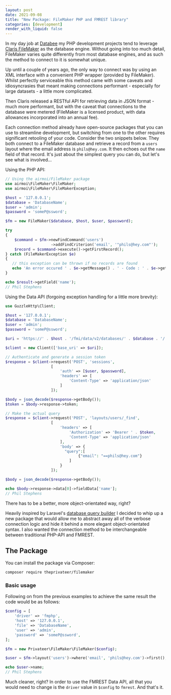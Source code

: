 ```yaml
---
layout: post
date: 2021-09-08
title: "New Package: FileMaker PHP and FMREST library"
categories: [development]
render_with_liquid: false
---
```


In my day job at [Databee](https://databee.com.au) my PHP development projects tend to leverage [Claris FileMaker](https://www.claris.com/filemaker/) as the database engine.  Without going into too much detail, FileMaker varies quite differently from most database engines, and as such the method to connect to it is somewhat unique.

Up until a couple of years ago, the only way to connect was by using an XML interface with a convenient PHP wrapper (provided by FileMaker).  Whilst perfectly serviceable this method came with some caveats and idiosyncrasies that meant making connections performant - especially for large datasets - a little more complicated.

Then Claris released a RESTful API for retrieving data in JSON format - much more performant, but with the caveat that connections to the database were metered (FileMaker is a licensed product, with data allowances incorporated into an annual fee).

Each connection method already have open-source packages that you can use to streamline development, but switching from one to the other requires significant retooling of your code. Consider the two snippets below. They both connect to a FileMaker database and retrieve a record from a `users` layout where the email address is `phils@hey.com`.  It then echoes out the `name` field of that record. It's just about the simplest query you can do, but let's see what is involved...

Using the PHP API:

```php
// Using the airmoi/FileMaker package
use airmoi\FileMaker\FileMaker;
use airmoi\FileMaker\FileMakerException;

$host = '127.0.0.1';
$database = 'DatabaseName';
$user = 'admin';
$password = 'someP@ssword';

$fm = new FileMaker($database, $host, $user, $password);

try
{
    $command = $fm->newFindCommand('users')
                    ->addFindCriterion('email', '"phils@hey.com"');
    $record = $command->execute()->getFirstRecord();
} catch (FileMakerException $e)
{
   // this exception can be thrown if no records are found
   echo 'An error occured ' . $e->getMessage() . ' - Code : ' . $e->getCode();
}

echo $result->getField('name');
// Phil Stephens
```

Using the Data API (forgoing exception handling for a little more brevity):

```php
use GuzzleHttp\Client;

$host = '127.0.0.1';
$database = 'DatabaseName';
$user = 'admin';
$password = 'someP@ssword';

$uri = 'https://' . $host . '/fmi/data/v2/databases/' . $database . '/';

$client = new Client(['base_uri' => $uri]);

// Authenticate and generate a session token
$response = $client->request('POST', 'sessions',
					[
						'auth' => [$user, $password],
						'headers' => [
							'Content-Type' => 'application/json'
						]
					]);

$body = json_decode($response->getBody());
$token = $body->response->token;

// Make the actual query
$response = $client->request('POST', 'layouts/users/_find',
					[
						'headers' => [
							'Authorization' => 'Bearer ' . $token,
							'Content-Type' => 'application/json'
						],
						'body' => {
						  "query":[
							    {"email": "==phils@hey.com"}
						    ]
						}
					]);

$body = json_decode($response->getBody());

echo $body->response->data[0]->fieldData['name'];
// Phil Stephens
```

There has to be a better, more object-orientated way, right?

Heavily inspired by Laravel's [database query builder](https://laravel.com/docs/8.x/queries) I decided to whip up a new package that would allow me to abstract away all of the verbose connection logic and hide it behind a more elegant object-orientated syntax. I also wanted the connection method to be interchangeable between traditional PHP-API and FMREST.

## The Package

You can install the package via Composer:

```bash
composer require theprivateer/filemaker
```

### Basic usage

Following on from the previous examples to achieve the same result the code would be as follows:

```php
$config = [
    'driver' => 'fmphp',
    'host' => '127.0.0.1',
    'file' => 'DatabaseName',
    'user' => 'admin',
    'password' => 'someP@ssword',
];

$fm = new Privateer\FileMaker\FileMaker($config);

$user = $fm->layout('users')->where('email', 'phils@hey.com')->first();

echo $user->name;
// Phil Stephens
```

Much cleaner, right? In order to use the FMREST Data API, all that you would need to change is the `driver` value in `$config` to `fmrest`. And that's it.

[comment]: <> (Unlike some of the other packages I have put together that tend to offer some rudimentary time-saving functionality, this package has some 20+ &#40;and growing&#41; distinct commands available that all deserve to be properly documented.  Inspired by the [docs that Spatie maintain]&#40;https://spatie.be/docs&#41; for their larger packages, I have decided to start adding more in depth documentation to this site.  First up will be this FileMaker package - watch this space!)
